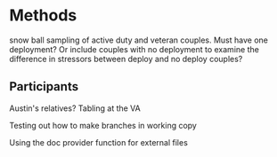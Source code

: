 # Methods

snow ball sampling of active duty and veteran couples. Must have one deployment? Or include couples with no deployment to examine the difference in stressors between deploy and no deploy couples?
## Participants
Austin's relatives?
Tabling at the VA

Testing out how to make branches in working copy

Using the doc provider function for external files
